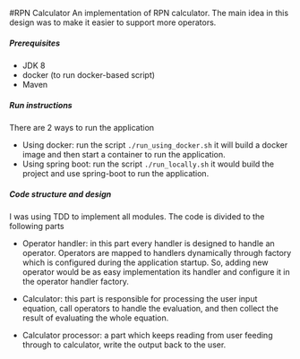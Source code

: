 #RPN Calculator
An implementation of RPN calculator. The main idea in this design was to make it easier to
support more operators. 

##### Prerequisites
- JDK 8
- docker (to run docker-based script)
- Maven

##### Run instructions
There are 2 ways to run the application
- Using docker: run the script ``` ./run_using_docker.sh ``` it will build a docker image and then start a container to run the application.
- Using spring boot: run the script ``` ./run_locally.sh ``` it would build the project and use spring-boot to run the application.

##### Code structure and design
I was using TDD to implement all modules. The code is divided to the following parts
- Operator handler: in this part every handler is designed to handle an operator. Operators are mapped to handlers 
dynamically through factory which is configured during the application startup. So, adding new operator would be as easy implementation its handler and 
configure it in the operator handler factory. 

- Calculator: this part is responsible for processing the user input equation, call operators to handle the evaluation, and then collect the result of evaluating the whole equation.

-  Calculator processor: a part which keeps reading from user feeding through to calculator, write the output back to the user.

